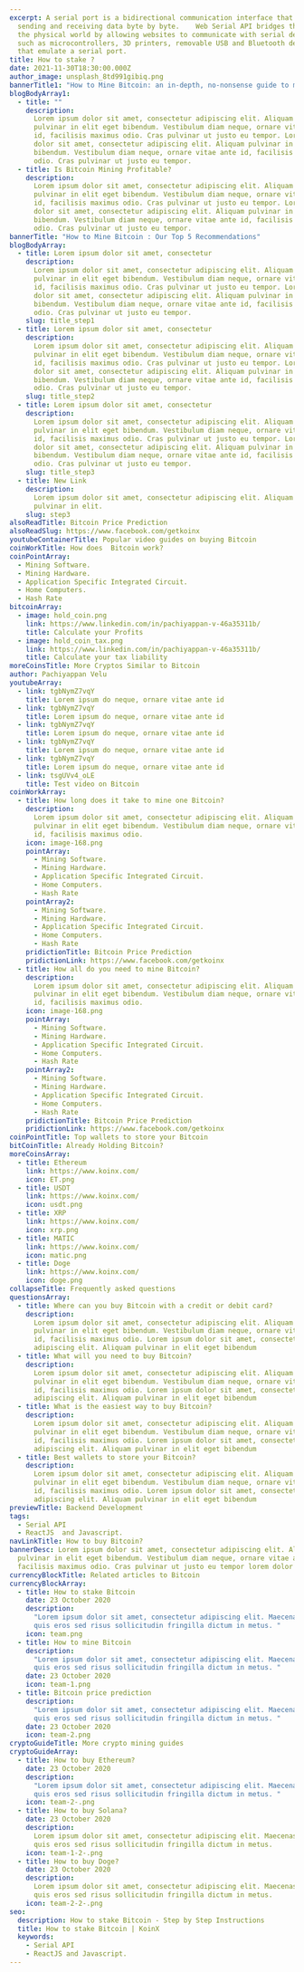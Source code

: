 ```yaml
---
excerpt: A serial port is a bidirectional communication interface that allows
  sending and receiving data byte by byte.    Web Serial API bridges the web and
  the physical world by allowing websites to communicate with serial devices,
  such as microcontrollers, 3D printers, removable USB and Bluetooth devices
  that emulate a serial port.
title: How to stake ?
date: 2021-11-30T18:30:00.000Z
author_image: unsplash_8td991gibiq.png
bannerTitle1: "How to Mine Bitcoin: an in-depth, no-nonsense guide to mining Bitcoin"
blogBodyArray1:
  - title: ""
    description:
      Lorem ipsum dolor sit amet, consectetur adipiscing elit. Aliquam
      pulvinar in elit eget bibendum. Vestibulum diam neque, ornare vitae ante
      id, facilisis maximus odio. Cras pulvinar ut justo eu tempor. Lorem ipsum
      dolor sit amet, consectetur adipiscing elit. Aliquam pulvinar in elit eget
      bibendum. Vestibulum diam neque, ornare vitae ante id, facilisis maximus
      odio. Cras pulvinar ut justo eu tempor.
  - title: Is Bitcoin Mining Profitable?
    description:
      Lorem ipsum dolor sit amet, consectetur adipiscing elit. Aliquam
      pulvinar in elit eget bibendum. Vestibulum diam neque, ornare vitae ante
      id, facilisis maximus odio. Cras pulvinar ut justo eu tempor. Lorem ipsum
      dolor sit amet, consectetur adipiscing elit. Aliquam pulvinar in elit eget
      bibendum. Vestibulum diam neque, ornare vitae ante id, facilisis maximus
      odio. Cras pulvinar ut justo eu tempor.
bannerTitle: "How to Mine Bitcoin : Our Top 5 Recommendations"
blogBodyArray:
  - title: Lorem ipsum dolor sit amet, consectetur
    description:
      Lorem ipsum dolor sit amet, consectetur adipiscing elit. Aliquam
      pulvinar in elit eget bibendum. Vestibulum diam neque, ornare vitae ante
      id, facilisis maximus odio. Cras pulvinar ut justo eu tempor. Lorem ipsum
      dolor sit amet, consectetur adipiscing elit. Aliquam pulvinar in elit eget
      bibendum. Vestibulum diam neque, ornare vitae ante id, facilisis maximus
      odio. Cras pulvinar ut justo eu tempor.
    slug: title_step1
  - title: Lorem ipsum dolor sit amet, consectetur
    description:
      Lorem ipsum dolor sit amet, consectetur adipiscing elit. Aliquam
      pulvinar in elit eget bibendum. Vestibulum diam neque, ornare vitae ante
      id, facilisis maximus odio. Cras pulvinar ut justo eu tempor. Lorem ipsum
      dolor sit amet, consectetur adipiscing elit. Aliquam pulvinar in elit eget
      bibendum. Vestibulum diam neque, ornare vitae ante id, facilisis maximus
      odio. Cras pulvinar ut justo eu tempor.
    slug: title_step2
  - title: Lorem ipsum dolor sit amet, consectetur
    description:
      Lorem ipsum dolor sit amet, consectetur adipiscing elit. Aliquam
      pulvinar in elit eget bibendum. Vestibulum diam neque, ornare vitae ante
      id, facilisis maximus odio. Cras pulvinar ut justo eu tempor. Lorem ipsum
      dolor sit amet, consectetur adipiscing elit. Aliquam pulvinar in elit eget
      bibendum. Vestibulum diam neque, ornare vitae ante id, facilisis maximus
      odio. Cras pulvinar ut justo eu tempor.
    slug: title_step3
  - title: New Link
    description:
      Lorem ipsum dolor sit amet, consectetur adipiscing elit. Aliquam
      pulvinar in elit.
    slug: step3
alsoReadTitle: Bitcoin Price Prediction
alsoReadSlug: https://www.facebook.com/getkoinx
youtubeContainerTitle: Popular video guides on buying Bitcoin
coinWorkTitle: How does  Bitcoin work?
coinPointArray:
  - Mining Software.
  - Mining Hardware.
  - Application Specific Integrated Circuit.
  - Home Computers.
  - Hash Rate
bitcoinArray:
  - image: hold_coin.png
    link: https://www.linkedin.com/in/pachiyappan-v-46a35311b/
    title: Calculate your Profits
  - image: hold_coin_tax.png
    link: https://www.linkedin.com/in/pachiyappan-v-46a35311b/
    title: Calculate your tax liability
moreCoinsTitle: More Cryptos Similar to Bitcoin
author: Pachiyappan Velu
youtubeArray:
  - link: tgbNymZ7vqY
    title: Lorem ipsum do neque, ornare vitae ante id
  - link: tgbNymZ7vqY
    title: Lorem ipsum do neque, ornare vitae ante id
  - link: tgbNymZ7vqY
    title: Lorem ipsum do neque, ornare vitae ante id
  - link: tgbNymZ7vqY
    title: Lorem ipsum do neque, ornare vitae ante id
  - link: tgbNymZ7vqY
    title: Lorem ipsum do neque, ornare vitae ante id
  - link: tsgUVv4_oLE
    title: Test video on Bitcoin
coinWorkArray:
  - title: How long does it take to mine one Bitcoin?
    description:
      Lorem ipsum dolor sit amet, consectetur adipiscing elit. Aliquam
      pulvinar in elit eget bibendum. Vestibulum diam neque, ornare vitae ante
      id, facilisis maximus odio.
    icon: image-168.png
    pointArray:
      - Mining Software.
      - Mining Hardware.
      - Application Specific Integrated Circuit.
      - Home Computers.
      - Hash Rate
    pointArray2:
      - Mining Software.
      - Mining Hardware.
      - Application Specific Integrated Circuit.
      - Home Computers.
      - Hash Rate
    pridictionTitle: Bitcoin Price Prediction
    pridictionLink: https://www.facebook.com/getkoinx
  - title: How all do you need to mine Bitcoin?
    description:
      Lorem ipsum dolor sit amet, consectetur adipiscing elit. Aliquam
      pulvinar in elit eget bibendum. Vestibulum diam neque, ornare vitae ante
      id, facilisis maximus odio.
    icon: image-168.png
    pointArray:
      - Mining Software.
      - Mining Hardware.
      - Application Specific Integrated Circuit.
      - Home Computers.
      - Hash Rate
    pointArray2:
      - Mining Software.
      - Mining Hardware.
      - Application Specific Integrated Circuit.
      - Home Computers.
      - Hash Rate
    pridictionTitle: Bitcoin Price Prediction
    pridictionLink: https://www.facebook.com/getkoinx
coinPointTitle: Top wallets to store your Bitcoin
bitCoinTitle: Already Holding Bitcoin?
moreCoinsArray:
  - title: Ethereum
    link: https://www.koinx.com/
    icon: ET.png
  - title: USDT
    link: https://www.koinx.com/
    icon: usdt.png
  - title: XRP
    link: https://www.koinx.com/
    icon: xrp.png
  - title: MATIC
    link: https://www.koinx.com/
    icon: matic.png
  - title: Doge
    link: https://www.koinx.com/
    icon: doge.png
collapseTitle: Frequently asked questions
questionsArray:
  - title: Where can you buy Bitcoin with a credit or debit card?
    description:
      Lorem ipsum dolor sit amet, consectetur adipiscing elit. Aliquam
      pulvinar in elit eget bibendum. Vestibulum diam neque, ornare vitae ante
      id, facilisis maximus odio. Lorem ipsum dolor sit amet, consectetur
      adipiscing elit. Aliquam pulvinar in elit eget bibendum
  - title: What will you need to buy Bitcoin?
    description:
      Lorem ipsum dolor sit amet, consectetur adipiscing elit. Aliquam
      pulvinar in elit eget bibendum. Vestibulum diam neque, ornare vitae ante
      id, facilisis maximus odio. Lorem ipsum dolor sit amet, consectetur
      adipiscing elit. Aliquam pulvinar in elit eget bibendum
  - title: What is the easiest way to buy Bitcoin?
    description:
      Lorem ipsum dolor sit amet, consectetur adipiscing elit. Aliquam
      pulvinar in elit eget bibendum. Vestibulum diam neque, ornare vitae ante
      id, facilisis maximus odio. Lorem ipsum dolor sit amet, consectetur
      adipiscing elit. Aliquam pulvinar in elit eget bibendum
  - title: Best wallets to store your Bitcoin?
    description:
      Lorem ipsum dolor sit amet, consectetur adipiscing elit. Aliquam
      pulvinar in elit eget bibendum. Vestibulum diam neque, ornare vitae ante
      id, facilisis maximus odio. Lorem ipsum dolor sit amet, consectetur
      adipiscing elit. Aliquam pulvinar in elit eget bibendum
previewTitle: Backend Development
tags:
  - Serial API
  - ReactJS  and Javascript.
navLinkTitle: How to buy Bitcoin?
bannerDesc: Lorem ipsum dolor sit amet, consectetur adipiscing elit. Aliquam
  pulvinar in elit eget bibendum. Vestibulum diam neque, ornare vitae ante id,
  facilisis maximus odio. Cras pulvinar ut justo eu tempor lorem dolor colon
currencyBlockTitle: Related articles to Bitcoin
currencyBlockArray:
  - title: How to stake Bitcoin
    date: 23 October 2020
    description:
      "Lorem ipsum dolor sit amet, consectetur adipiscing elit. Maecenas
      quis eros sed risus sollicitudin fringilla dictum in metus. "
    icon: team.png
  - title: How to mine Bitcoin
    description:
      "Lorem ipsum dolor sit amet, consectetur adipiscing elit. Maecenas
      quis eros sed risus sollicitudin fringilla dictum in metus. "
    date: 23 October 2020
    icon: team-1.png
  - title: Bitcoin price prediction
    description:
      "Lorem ipsum dolor sit amet, consectetur adipiscing elit. Maecenas
      quis eros sed risus sollicitudin fringilla dictum in metus. "
    date: 23 October 2020
    icon: team-2.png
cryptoGuideTitle: More crypto mining guides
cryptoGuideArray:
  - title: How to buy Ethereum?
    date: 23 October 2020
    description:
      "Lorem ipsum dolor sit amet, consectetur adipiscing elit. Maecenas
      quis eros sed risus sollicitudin fringilla dictum in metus. "
    icon: team-2-.png
  - title: How to buy Solana?
    date: 23 October 2020
    description:
      Lorem ipsum dolor sit amet, consectetur adipiscing elit. Maecenas
      quis eros sed risus sollicitudin fringilla dictum in metus.
    icon: team-1-2-.png
  - title: How to buy Doge?
    date: 23 October 2020
    description:
      Lorem ipsum dolor sit amet, consectetur adipiscing elit. Maecenas
      quis eros sed risus sollicitudin fringilla dictum in metus.
    icon: team-2-2-.png
seo:
  description: How to stake Bitcoin - Step by Step Instructions
  title: How to stake Bitcoin | KoinX
  keywords:
    - Serial API
    - ReactJS and Javascript.
---
```

